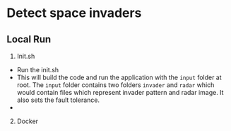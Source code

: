 # Detect space invaders

## Local Run
1. Init.sh
 * Run the init.sh
 * This will build the code and run the application with the `input` folder at root.
   The `input` folder contains two folders `invader` and `radar` which would contain
   files which represent invader pattern and radar image. It also sets the 
   fault tolerance.
 * 
2. Docker

